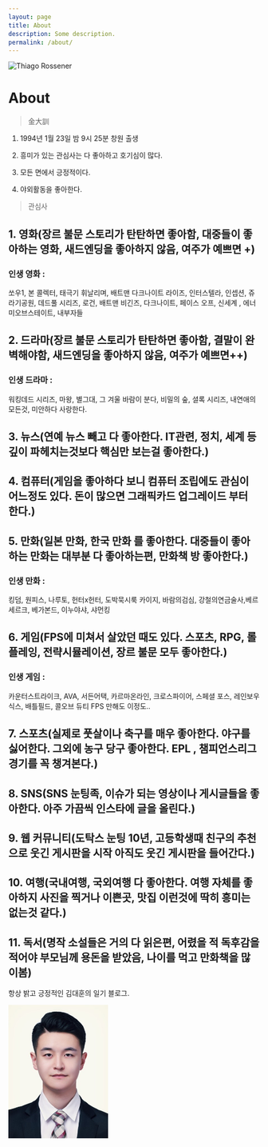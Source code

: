 ```yaml
---
layout: page
title: About
description: Some description.
permalink: /about/
---
```


<img class="img-rounded" src="/assets/img/uploads/가족2.png" alt="Thiago Rossener" width="200">

# About

> 金大訓

1. 1994년 1월 23일 밤 9시 25분 창원 출생

2. 흥미가 있는 관심사는 다 좋아하고 호기심이 많다.

3. 모든 면에서 긍정적이다.

4. 야외활동을 좋아한다.

> 관심사

## 1. 영화(장르 불문 스토리가 탄탄하면 좋아함, 대중들이 좋아하는 영화, 새드엔딩을 좋아하지 않음, 여주가 예쁘면 +)<br>

### 인생 영화 :

쏘우1, 본 콜렉터, 태극기 휘날리며, 배트맨 다크나이트 라이즈, 인터스텔라, 인셉션, 쥬라기공원, 데드풀 시리즈, 로건,
배트맨 비긴즈, 다크나이트, 페이스 오프, 신세계 , 에너미오브스테이트, 내부자들

## 2. 드라마(장르 불문 스토리가 탄탄하면 좋아함, 결말이 완벽해야함, 새드엔딩을 좋아하지 않음, 여주가 예쁘면++)<br>

### 인생 드라마 :

워킹데드 시리즈, 마왕, 별그대, 그 겨울 바람이 분다, 비밀의 숲, 셜록 시리즈, 내연애의 모든것, 미안하다 사랑한다.

## 3. 뉴스(연예 뉴스 빼고 다 좋아한다. IT관련, 정치, 세계 등 깊이 파헤치는것보다 핵심만 보는걸 좋아한다.)<br>

## 4. 컴퓨터(게임을 좋아하다 보니 컴퓨터 조립에도 관심이 어느정도 있다. 돈이 많으면 그래픽카드 업그레이드 부터 한다.)<br>

## 5. 만화(일본 만화, 한국 만화 를 좋아한다. 대중들이 좋아하는 만화는 대부분 다 좋아하는편, 만화책 방 좋아한다.)<br>

### 인생 만화 :

킹덤, 원피스, 나루토, 헌터x헌터, 도박묵시룩 카이지, 바람의검심, 강철의연금술사,베르세르크, 베가본드, 이누야샤, 샤먼킹

## 6. 게임(FPS에 미쳐서 살았던 때도 있다. 스포츠, RPG, 롤플레잉, 전략시뮬레이션, 장르 불문 모두 좋아한다.)<br>

### 인생 게임 :

카운터스트라이크, AVA, 서든어택, 카르마온라인, 크로스파이어, 스페셜 포스, 레인보우 식스, 배틀필드, 콜오브 듀티
FPS 만해도 이정도..

## 7. 스포츠(실제로 풋살이나 축구를 매우 좋아한다. 야구를 싫어한다. 그외에 농구 당구 좋아한다. EPL , 챔피언스리그 경기를 꼭 챙겨본다.)<br>

## 8. SNS(SNS 눈팅족, 이슈가 되는 영상이나 게시글들을 좋아한다. 아주 가끔씩 인스타에 글을 올린다.)<br>

## 9. 웹 커뮤니티(도탁스 눈팅 10년, 고등학생때 친구의 추천으로 웃긴 게시판을 시작 아직도 웃긴 게시판을 들어간다.)<br>

## 10. 여행(국내여행, 국외여행 다 좋아한다. 여행 자체를 좋아하지 사진을 찍거나 이쁜곳, 맛집 이런것에 딱히 흥미는 없는것 같다.)<br>

## 11. 독서(명작 소설들은 거의 다 읽은편, 어렸을 적 독후감을 적어야 부모님께 용돈을 받았음, 나이를 먹고 만화책을 많이봄)<br>

항상 밝고 긍정적인 김대훈의 일기 블로그.

<img class="img-rounded" src="/assets/img/uploads/대훈2.jpg" alt="Thiago Rossener" width="200">
